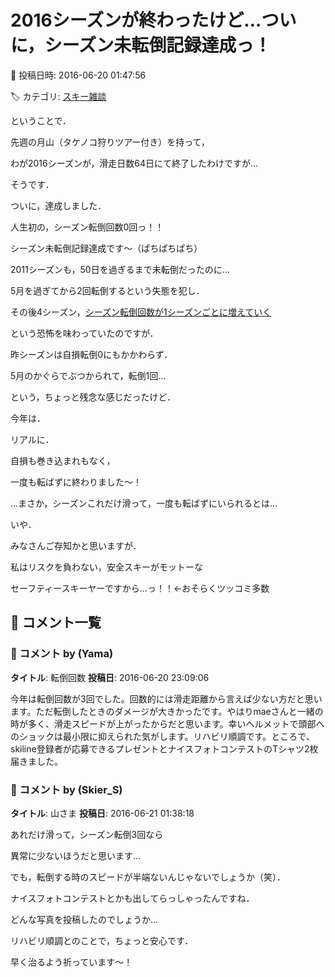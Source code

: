 # 2016シーズンが終わったけど…ついに，シーズン未転倒記録達成っ！

📅 投稿日時: 2016-06-20 01:47:56

🏷️ カテゴリ: [スキー雑談](c1f9d2cb7478308da16419928ea3945e9.md)

ということで．


先週の月山（タケノコ狩りツアー付き）を持って，


わが2016シーズンが，滑走日数64日にて終了したわけですが…





そうです．


ついに，達成しました．


人生初の，シーズン転倒回数0回っ！！





シーズン未転倒記録達成です～（ぱちぱちぱち）





2011シーズンも，50日を過ぎるまで未転倒だったのに…


5月を過ぎてから2回転倒するという失態を犯し．





その後4シーズン，[シーズン転倒回数が1シーズンごとに増えていく](eaa8dd484de871071bee591de597d3e5a.md)


という恐怖を味わっていたのですが．





昨シーズンは自損転倒0にもかかわらず．


5月のかぐらでぶつかられて，転倒1回…


という，ちょっと残念な感じだったけど．





今年は．


リアルに．


自損も巻き込まれもなく，


一度も転ばずに終わりました～！


…まさか，シーズンこれだけ滑って，一度も転ばずにいられるとは…





いや．


みなさんご存知かと思いますが．


私はリスクを負わない，安全スキーがモットーな


セーフティースキーヤーですから…っ！！←おそらくツッコミ多数

## 💬 コメント一覧

### 💬 コメント by (Yama)
**タイトル**: 転倒回数
**投稿日**: 2016-06-20 23:09:06

今年は転倒回数が3回でした。回数的には滑走距離から言えば少ない方だと思います。ただ転倒したときのダメージが大きかったです。やはりmaeさんと一緒の時が多く、滑走スピードが上がったからだと思います。幸いヘルメットで頭部へのショックは最小限に抑えられた気がします。リハビリ順調です。ところで、skiline登録者が応募できるプレゼントとナイスフォトコンテストのTシャツ2枚届きました。

### 💬 コメント by (Skier_S)
**タイトル**: 山さま
**投稿日**: 2016-06-21 01:38:18

あれだけ滑って，シーズン転倒3回なら

異常に少ないほうだと思います…

でも，転倒する時のスピードが半端ないんじゃないでしょうか（笑）．



ナイスフォトコンテストとかも出してらっしゃったんですね．

どんな写真を投稿したのでしょうか…



リハビリ順調とのことで，ちょっと安心です．

早く治るよう祈っています～！

